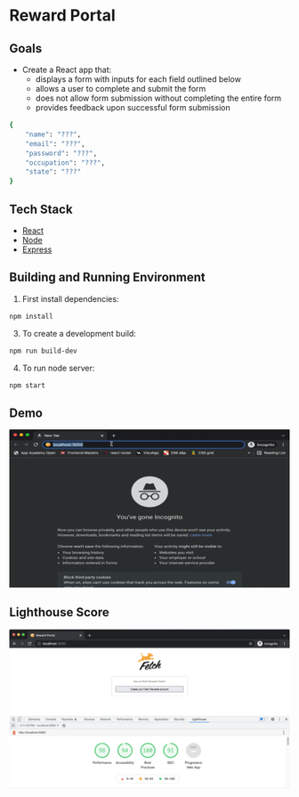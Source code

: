 # Reward Portal

## Goals
+ Create a React app that:
	* displays a form with inputs for each field outlined below
  	* allows a user to complete and submit the form
	* does not allow form submission without completing the entire form
	* provides feedback upon successful form submission

```sh
{
    "name": "???",
    "email": "???",
    "password": "???",
    "occupation": "???",
    "state": "???"
}
```

## Tech Stack
* [React](https://reactjs.org)
* [Node](https://nodejs.org/en)
* [Express](https://expressjs.com)

## Building and Running Environment

1. First install dependencies:

```sh
npm install
```

3. To create a development build:

```sh
npm run build-dev
```

4. To run node server:

```sh
npm start
```

## Demo

![Reward Portal Main Page Demo](readme_assets/main.gif)

## Lighthouse Score

![Lighthouse Score](readme_assets/lighthouse.png)
